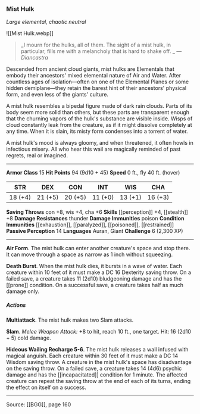 ### Mist Hulk
_Large elemental, chaotic neutral_

![[Mist Hulk.webp]]

> _I mourn for the hulks, all of them. The sight of a mist hulk, in particular, fills me with a melancholy that is hard to shake off.
_
> _—Diancastra_

Descended from ancient cloud giants, mist hulks are Elementals that embody their ancestors' mixed elemental nature of Air and Water. After countless ages of isolation—often on one of the Elemental Planes or some hidden demiplane—they retain the barest hint of their ancestors' physical form, and even less of the giants' culture.

A mist hulk resembles a bipedal figure made of dark rain clouds. Parts of its body seem more solid than others, but these parts are transparent enough that the churning vapors of the hulk's substance are visible inside. Wisps of cloud constantly leak from the creature, as if it might dissolve completely at any time. When it is slain, its misty form condenses into a torrent of water.

A mist hulk's mood is always gloomy, and when threatened, it often howls in infectious misery. All who hear this wail are magically reminded of past regrets, real or imagined.




---

**Armor Class** 15
**Hit Points** 94 (9d10 + 45)
**Speed** 0 ft., fly 40 ft. (hover)

| STR     | DEX     | CON     | INT     | WIS     | CHA     |
|---------|---------|---------|---------|---------|---------|
| 18 (+4) | 21 (+5) | 20 (+5) | 11 (+0) | 13 (+1) | 16 (+3) |

**Saving Throws** con +8, wis +4, cha +6
**Skills** [[perception]] +4, [[stealth]] +8
**Damage Resistances** thunder
**Damage Immunities** poison
**Condition Immunities** [[exhaustion]], [[paralyzed]], [[poisoned]], [[restrained]]
**Passive Perception** 14
**Languages** Auran, Giant
**Challenge** 6 (2,300 XP)

---

**Air Form**. The mist hulk can enter another creature's space and stop there. It can move through a space as narrow as 1 inch without squeezing.

**Death Burst**. When the mist hulk dies, it bursts in a wave of water. Each creature within 10 feet of it must make a DC 16 Dexterity saving throw. On a failed save, a creature takes 11 (2d10) bludgeoning damage and has the [[prone]] condition. On a successful save, a creature takes half as much damage only.

##### Actions
**Multiattack**. The mist hulk makes two Slam attacks.

**Slam**. _Melee Weapon Attack:_ +8 to hit, reach 10 ft., one target. Hit: 16 (2d10 + 5) cold damage.

**Hideous Wailing Recharge 5-6**. The mist hulk releases a wail infused with magical anguish. Each creature within 30 feet of it must make a DC 14 Wisdom saving throw. A creature in the mist hulk's space has disadvantage on the saving throw. On a failed save, a creature takes 14 (4d6) psychic damage and has the [[incapacitated]] condition for 1 minute. The affected creature can repeat the saving throw at the end of each of its turns, ending the effect on itself on a success.


---

Source: [[BGG]], page 160